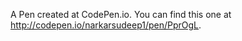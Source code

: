A Pen created at CodePen.io. You can find this one at http://codepen.io/narkarsudeep1/pen/PprOgL.

 
